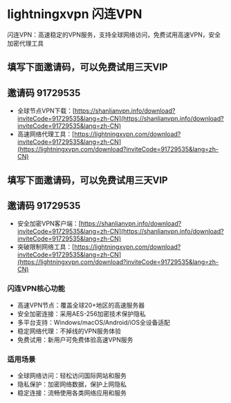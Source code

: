 # lightningxvpn 闪连VPN

闪连VPN：高速稳定的VPN服务，支持全球网络访问，免费试用高速VPN，安全加密代理工具
## 填写下面邀请码，可以免费试用三天VIP
## 邀请码 91729535
- 全球节点VPN下载：[https://shanlianvpn.info/download?inviteCode=91729535&lang=zh-CN](https://shanlianvpn.info/download?inviteCode=91729535&lang=zh-CN)
- 高速网络代理工具：[https://lightningxvpn.com/download?inviteCode=91729535&lang=zh-CN](https://lightningxvpn.com/download?inviteCode=91729535&lang=zh-CN)
## 填写下面邀请码，可以免费试用三天VIP
## 邀请码 91729535
- 安全加密VPN客户端：[https://shanlianvpn.info/download?inviteCode=91729535&lang=zh-CN](https://shanlianvpn.info/download?inviteCode=91729535&lang=zh-CN)
- 突破限制网络工具：[https://lightningxvpn.com/download?inviteCode=91729535&lang=zh-CN](https://lightningxvpn.com/download?inviteCode=91729535&lang=zh-CN)

### 闪连VPN核心功能
- 高速VPN节点：覆盖全球20+地区的高速服务器
- 安全加密连接：采用AES-256加密技术保护隐私
- 多平台支持：Windows/macOS/Android/iOS全设备适配
- 稳定网络代理：不掉线的VPN服务体验
- 免费试用：新用户可免费体验高速VPN服务

### 适用场景
- 全球网络访问：轻松访问国际网站和服务
- 隐私保护：加密网络数据，保护上网隐私
- 稳定连接：流畅使用各类网络应用和服务

